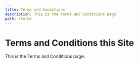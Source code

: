 ```yaml
---
title: Terms and Conditions
description: This is the Terms and Conditions page
path: /terms
---
```


# Terms and Conditions this Site

This is the Terms and Conditions page.